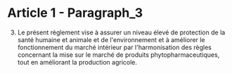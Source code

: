 # Article 1 - Paragraph_3

3. Le présent règlement vise à assurer un niveau élevé de protection de la santé humaine et animale et de l'environnement et à améliorer le fonctionnement du marché intérieur par l'harmonisation des règles concernant la mise sur le marché de produits phytopharmaceutiques, tout en améliorant la production agricole.